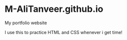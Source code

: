 # M-AliTanveer.github.io
My portfolio website

I use this to practice HTML and CSS whenever i get time!
